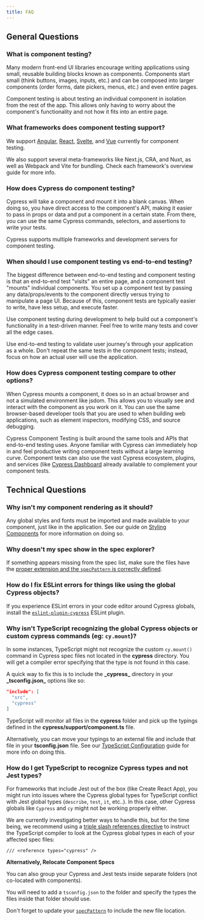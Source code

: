 ```yaml
---
title: FAQ
---
```


## General Questions

### What is component testing?

Many modern front-end UI libraries encourage writing applications using small,
reusable building blocks known as components. Components start small (think
buttons, images, inputs, etc.) and can be composed into larger components (order
forms, date pickers, menus, etc.) and even entire pages.

Component testing is about testing an individual component in isolation from the
rest of the app. This allows only having to worry about the component's
functionality and not how it fits into an entire page.

### What frameworks does component testing support?

We support [Angular](/guides/component-testing/angular/overview),
[React](/guides/component-testing/react/overview),
[Svelte](/guides/component-testing/svelte/overview), and
[Vue](/guides/component-testing/vue/overview) currently for component testing.

We also support several meta-frameworks like Next.js, CRA, and Nuxt, as well as
Webpack and Vite for bundling. Check each framework's overview guide for more
info.

### How does Cypress do component testing?

Cypress will take a component and mount it into a blank canvas. When doing so,
you have direct access to the component's API, making it easier to pass in props
or data and put a component in a certain state. From there, you can use the same
Cypress commands, selectors, and assertions to write your tests.

Cypress supports multiple frameworks and development servers for component
testing.

### When should I use component testing vs end-to-end testing?

The biggest difference between end-to-end testing and component testing is that
an end-to-end test "visits" an entire page, and a component test "mounts"
individual components. You set up a component test by passing any
data/props/events to the component directly versus trying to manipulate a page
UI. Because of this, component tests are typically easier to write, have less
setup, and execute faster.

Use component testing during development to help build out a component's
functionality in a test-driven manner. Feel free to write many tests and cover
all the edge cases.

Use end-to-end testing to validate user journey's through your application as a
whole. Don't repeat the same tests in the component tests; instead, focus on how
an actual user will use the application.

### How does Cypress component testing compare to other options?

When Cypress mounts a component, it does so in an actual browser and not a
simulated environment like jsdom. This allows you to visually see and interact
with the component as you work on it. You can use the same browser-based
developer tools that you are used to when building web applications, such as
element inspectors, modifying CSS, and source debugging.

Cypress Component Testing is built around the same tools and APIs that
end-to-end testing uses. Anyone familiar with Cypress can immediately hop in and
feel productive writing component tests without a large learning curve.
Component tests can also use the vast Cypress ecosystem, plugins, and services
(like [Cypress Dashboard](https://www.cypress.io/dashboard) already available to
complement your component tests.

## Technical Questions

### Why isn't my component rendering as it should?

Any global styles and fonts must be imported and made available to your
component, just like in the application. See our guide on
[Styling Components](/guides/component-testing/styling-components) for more
information on doing so.

### Why doesn't my spec show in the spec explorer?

If something appears missing from the spec list, make sure the files have the
[proper extension and the `specPattern` is correctly defined](/guides/component-testing/component-framework-configuration#Spec-Pattern-for-Component-Tests).

### How do I fix ESLint errors for things like using the global Cypress objects?

If you experience ESLint errors in your code editor around Cypress globals,
install the
[`eslint-plugin-cypress`](https://www.npmjs.com/package/eslint-plugin-cypress)
ESLint plugin.

### Why isn't TypeScript recognizing the global Cypress objects or custom cypress commands (eg: `cy.mount`)?

In some instances, TypeScript might not recognize the custom `cy.mount()`
command in Cypress spec files not located in the **cypress** directory. You will
get a compiler error specifying that the type is not found in this case.

A quick way to fix this is to include the **\_**cypress**\_** directory in your
**\_**tsconfig.json**\_** options like so:

```json
"include": [
  "src",
  "cypress"
]
```

TypeScript will monitor all files in the **cypress** folder and pick up the
typings defined in the **cypress/support/component.ts** file.

Alternatively, you can move your typings to an external file and include that
file in your **tsconfig.json** file. See our
[TypeScript Configuration](guides/tooling/typescript-support#Using-an-External-Typings-File)
guide for more info on doing this.

### How do I get TypeScript to recognize Cypress types and not Jest types?

For frameworks that include Jest out of the box (like Create React App), you
might run into issues where the Cypress global types for TypeScript conflict
with Jest global types (`describe`, `test`, `it`, etc..). In this case, other
Cypress globals like `Cypress` and `cy` might not be working properly either.

We are currently investigating better ways to handle this, but for the time
being, we recommend using a
[triple slash references directive](https://www.typescriptlang.org/docs/handbook/triple-slash-directives.html#-reference-types-)
to instruct the TypeScript compiler to look at the Cypress global types in each
of your affected spec files:

```
/// <reference types="cypress" />
```

<!--
Some frameworks or libraries are strongly opinionated about TypeScript
configuration. For example, Create React App assumes the root level
`tsconfig.json` is the source of truth for compiling your application. CRA comes
with Jest integrated but does not support additional tsconfig files.

<Alert type="info">

**⚠️ There is currently an open CRA issue about this:**

- [Multiple TS compiler settings in CRA](https://github.com/facebook/create-react-app/issues/6023)
- [How this affects users of Cypress, Storybook, etc](https://github.com/facebook/create-react-app/issues/6023#issuecomment-1121363489)

</Alert>
-->

**Alternatively, Relocate Component Specs**

You can also group your Cypress and Jest tests inside separate folders (not
co-located with components).

You will need to add a `tsconfig.json` to the folder and specify the types the
files inside that folder should use.

Don't forget to update your
[`specPattern`](https://docs.cypress.io/guides/references/configuration#component)
to include the new file location.
